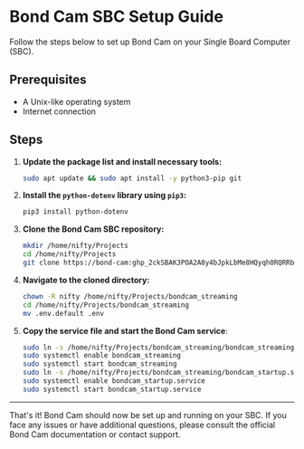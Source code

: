 # Bond Cam SBC Setup Guide

Follow the steps below to set up Bond Cam on your Single Board Computer (SBC).

## Prerequisites

- A Unix-like operating system
- Internet connection

## Steps

1. **Update the package list and install necessary tools:**
    ```bash
    sudo apt update && sudo apt install -y python3-pip git
    ```

2. **Install the `python-dotenv` library using `pip3`:**
    ```bash
    pip3 install python-dotenv
    ```

3. **Clone the Bond Cam SBC repository:**
    ```bash
    mkdir /home/nifty/Projects
    cd /home/nifty/Projects
    git clone https://bond-cam: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@github.com/nifty-apps/bond-cam-sbc.git /home/nifty/Projects/bondcam_streaming    
    ```

4. **Navigate to the cloned directory:**
    ```bash
    chown -R nifty /home/nifty/Projects/bondcam_streaming
    cd /home/nifty/Projects/bondcam_streaming
    mv .env.default .env
    ```

5. **Copy the service file and start the Bond Cam service**:
    ```bash
    sudo ln -s /home/nifty/Projects/bondcam_streaming/bondcam_streaming.service /etc/systemd/system/bondcam_streaming.service
    sudo systemctl enable bondcam_streaming
    sudo systemctl start bondcam_streaming
    sudo ln -s /home/nifty/Projects/bondcam_streaming/bondcam_startup.service /etc/systemd/system/bondcam_startup.service
    sudo systemctl enable bondcam_startup.service
    sudo systemctl start bondcam_startup.service
    ```

---

That's it! Bond Cam should now be set up and running on your SBC. If you face any issues or have additional questions, please consult the official Bond Cam documentation or contact support.
